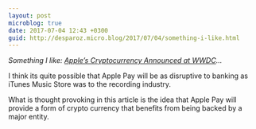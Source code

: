 ```yaml
---
layout: post
microblog: true
date: 2017-07-04 12:43 +0300
guid: http://desparoz.micro.blog/2017/07/04/something-i-like.html
---
```

<em>Something I like: <a class="u-like-of" href="https://medium.com/the-mission/apples-cryptocurrency-announced-at-wwdc-e6f78144f1f5">Apple’s Cryptocurrency Announced at WWDC</a>...</em>

I think its quite possible that Apple Pay will be as disruptive to banking as iTunes Music Store was to the recording industry.

What is thought provoking in this article is the idea that Apple Pay will provide a form of crypto currency that benefits from being backed by a major entity.
